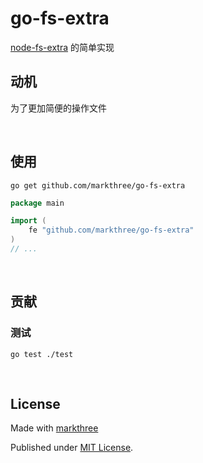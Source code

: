 # go-fs-extra

[node-fs-extra](https://www.npmjs.com/package/fs-extra) 的简单实现

## 动机

为了更加简便的操作文件

<br />

## 使用

```shell
go get github.com/markthree/go-fs-extra
```

```go
package main

import (
    fe "github.com/markthree/go-fs-extra"
)
// ...
```

<br />

## 贡献

### 测试

```shell
go test ./test
```

<br />

## License

Made with [markthree](https://github.com/markthree)

Published under [MIT License](./LICENSE).
